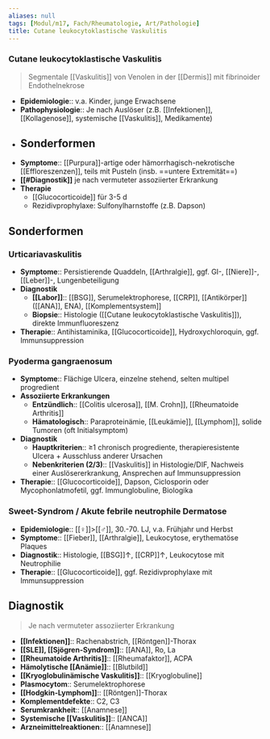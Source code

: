 ```yaml
---
aliases: null
tags: [Modul/m17, Fach/Rheumatologie, Art/Pathologie]
title: Cutane leukocytoklastische Vaskulitis
---
```

### Cutane leukocytoklastische Vaskulitis
> Segmentale [[Vaskulitis]] von Venolen in der [[Dermis]] mit fibrinoider Endothelnekrose
- **Epidemiologie**:: v.a. Kinder, junge Erwachsene
- **Pathophysiologie**:: Je nach Auslöser (z.B. [[Infektionen]], [[Kollagenose]], systemische [[Vaskulitis]], Medikamente)
- **Sonderformen**
	- 
- **Symptome**:: [[Purpura]]-artige oder hämorrhagisch-nekrotische [[Effloreszenzen]], teils mit Pusteln (insb. ==untere Extremität==)
- **[[#Diagnostik]]** je nach vermuteter assoziierter Erkrankung
- **Therapie**
	- [[Glucocorticoide]] für 3-5 d
	- Rezidivprophylaxe: Sulfonylharnstoffe (z.B. Dapson)

## Sonderformen
### Urticariavaskulitis
- **Symptome**:: Persistierende Quaddeln, [[Arthralgie]], ggf. GI-, [[Niere]]-, [[Leber]]-, Lungenbeteiligung
- **Diagnostik** 
	- **[[Labor]]**:: [[BSG]], Serumelektrophorese, [[CRP]], [[Antikörper]] ([[ANA]], ENA), [[Komplementsystem]]
	- **Biopsie**:: Histologie ([[Cutane leukocytoklastische Vaskulitis]]), direkte Immunfluoreszenz
- **Therapie**:: Antihistaminika, [[Glucocorticoide]], Hydroxychloroquin, ggf. Immunsuppression

### Pyoderma gangraenosum
- **Symptome**:: Flächige Ulcera, einzelne stehend, selten multipel progredient
- **Assoziierte Erkrankungen**
	- **Entzündlich**:: [[Colitis ulcerosa]], [[M. Crohn]], [[Rheumatoide Arthritis]]
	- **Hämatologisch**:: Paraproteinämie, [[Leukämie]], [[Lymphom]], solide Tumoren (oft Initialsymptom)
- **Diagnostik**
	- **Hauptkriterien**:: ≥1 chronisch progrediente, therapieresistente Ulcera + Ausschluss anderer Ursachen
	- **Nebenkriterien (2/3)**:: [[Vaskulitis]] in Histologie/DIF, Nachweis einer Auslösererkrankung, Ansprechen auf Immunsuppression
- **Therapie**:: [[Glucocorticoide]], Dapson, Ciclosporin oder Mycophonlatmofetil, ggf. Immunglobuline, Biologika

### Sweet-Syndrom / Akute febrile neutrophile Dermatose
- **Epidemiologie**:: [[♀]]>[[♂]], 30.-70. LJ, v.a. Frühjahr und Herbst
- **Symptome**:: [[Fieber]], [[Arthralgie]], Leukocytose, erythematöse Plaques
- **Diagnostik**:: Histologie, [[BSG]]↑, [[CRP]]↑, Leukocytose mit Neutrophilie
- **Therapie**:: [[Glucocorticoide]], ggf. Rezidivprophylaxe mit Immunsuppression

## Diagnostik
> Je nach vermuteter assoziierter Erkrankung
- **[[Infektionen]]**:: Rachenabstrich, [[Röntgen]]-Thorax
- **[[SLE]], [[Sjögren-Syndrom]]**:: [[ANA]], Ro, La
- **[[Rheumatoide Arthritis]]**:: [[Rheumafaktor]], ACPA
- **Hämolytische [[Anämie]]**:: [[Blutbild]]
- **[[Kryoglobulinämische Vaskulitis]]**:: [[Kryoglobuline]]
- **Plasmocytom**:: Serumelektrophorese
- **[[Hodgkin-Lymphom]]**:: [[Röntgen]]-Thorax
- **Komplementdefekte**:: C2, C3
- **Serumkrankheit**:: [[Anamnese]]
- **Systemische [[Vaskulitis]]**:: [[ANCA]]
- **Arzneimittelreaktionen**:: [[Anamnese]]